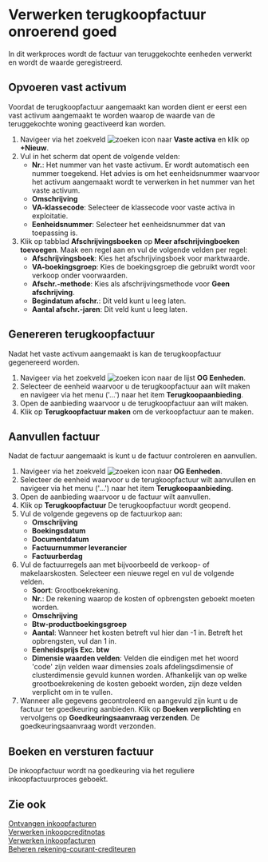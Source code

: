 # Verwerken terugkoopfactuur onroerend goed

In dit werkproces wordt de factuur van teruggekochte eenheden verwerkt en wordt de waarde geregistreerd.

## Opvoeren vast activum

Voordat de terugkoopfactuur aangemaakt kan worden dient er eerst een vast activum aangemaakt te worden waarop de waarde van de teruggekochte woning geactiveerd kan worden. 

1. Navigeer via het zoekveld ![zoeken icon](/assets/images/zoeken.png "zoeken icon") naar **Vaste activa** en klik op **+Nieuw**. 
2. Vul in het scherm dat opent de volgende velden:
	- **Nr.**: Het nummer van het vaste activum. Er wordt automatisch een nummer toegekend. Het advies is om het eenheidsnummer waarvoor het activum aangemaakt wordt te verwerken in het nummer van het vaste activum. 
	- **Omschrijving**
	- **VA-klassecode**: Selecteer de klassecode voor vaste activa in exploitatie.
	- **Eenheidsnummer**: Selecteer het eenheidsnummer dat van toepassing is. 
3. Klik op tabblad **Afschrijvingsboeken** op **Meer afschrijvingboeken toevoegen**. Maak een regel aan en vul de volgende velden per regel:
	- **Afschrijvingsboek**: Kies het afschrijvingsboek voor marktwaarde.
	- **VA-boekingsgroep**: Kies de boekingsgroep die gebruikt wordt voor verkoop onder voorwaarden.
	- **Afschr.-methode**: Kies als afschrijvingsmethode voor **Geen afschrijving**.
	- **Begindatum afschr.**: Dit veld kunt u leeg laten.
	- **Aantal afschr.-jaren**: Dit veld kunt u leeg laten.

## Genereren terugkoopfactuur

Nadat het vaste activum aangemaakt is kan de terugkoopfactuur gegenereerd worden. 

1. Navigeer via het zoekveld ![zoeken icon](/assets/images/zoeken.png "zoeken icon") naar de lijst **OG Eenheden**.
2. Selecteer de eenheid waarvoor u de terugkoopfactuur aan wilt maken en navigeer via het menu ('...') naar het item **Terugkoopaanbieding**. 
3. Open de aanbieding waarvoor u de terugkoopfactuur aan wilt maken. 
4. Klik op **Terugkoopfactuur maken** om de verkoopfactuur aan te maken. 

## Aanvullen factuur 

Nadat de factuur aangemaakt is kunt u de factuur controleren en aanvullen. 

1. Navigeer via het zoekveld ![zoeken icon](/assets/images/zoeken.png "zoeken icon") naar **OG Eenheden**. 
2. Selecteer de eenheid waarvoor u de terugkoopfactuur wilt aanvullen en navigeer via het menu ('...') naar het item **Terugkoopaanbieding**. 
3. Open de aanbieding waarvoor u de factuur wilt aanvullen.
4. Klik op **Terugkoopfactuur** De terugkoopfactuur wordt geopend. 
5. Vul de volgende gegevens op de factuurkop aan:
	- **Omschrijving**
	- **Boekingsdatum**
	- **Documentdatum**
	- **Factuurnummer leverancier**
	- **Factuurberdag**
6. Vul de factuurregels aan met bijvoorbeeld de verkoop- of makelaarskosten. Selecteer een nieuwe regel en vul de volgende velden. 
	- **Soort**: Grootboekrekening.
	- **Nr.**: De rekening waarop de kosten of opbrengsten geboekt moeten worden.
	- **Omschrijving**
	- **Btw-productboekingsgroep**
	- **Aantal**: Wanneer het kosten betreft vul hier dan -1 in. Betreft het opbrengsten, vul dan 1 in.
	- **Eenheidsprijs Exc. btw**
	- **Dimensie waarden velden**: Velden die eindigen met het woord 'code' zijn velden waar dimensies zoals afdelingsdimensie of clusterdimensie gevuld kunnen worden. Afhankelijk van op welke grootboekrekening de kosten geboekt worden, zijn deze velden verplicht om in te vullen.  
7. Wanneer alle gegevens gecontroleerd en aangevuld zijn kunt u de factuur ter goedkeuring aanbieden. Klik op **Boeken verplichting** en vervolgens op **Goedkeuringsaanvraag verzenden**. De goedkeuringsaanvraag wordt verzonden. 

## Boeken en versturen factuur 

De inkoopfactuur wordt na goedkeuring via het reguliere inkoopfactuurproces geboekt. 

## Zie ook

[Ontvangen inkoopfacturen](../ontvangen-inkoopfacturen/)  
[Verwerken inkoopcreditnotas](../verwerken-inkoopcreditnotas/)  
[Verwerken inkoopfacturen](../verwerken-inkoopfacturen/)  
[Beheren rekening-courant-crediteuren](../beheren-rekening-courant-crediteuren/)  

